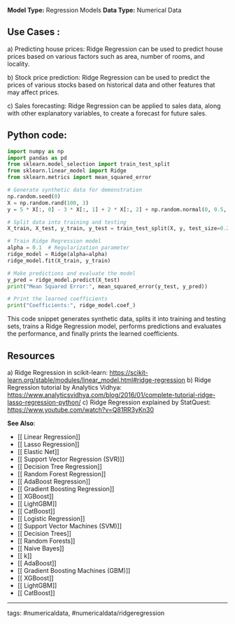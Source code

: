 **Model Type:**  Regression Models
**Data Type:**  Numerical Data

## Use Cases :

a) Predicting house prices: Ridge Regression can be used to predict house prices based on various factors such as area, number of rooms, and locality.

b) Stock price prediction: Ridge Regression can be used to predict the prices of various stocks based on historical data and other features that may affect prices.

c) Sales forecasting: Ridge Regression can be applied to sales data, along with other explanatory variables, to create a forecast for future sales.


## Python code: 

```python
import numpy as np
import pandas as pd
from sklearn.model_selection import train_test_split
from sklearn.linear_model import Ridge
from sklearn.metrics import mean_squared_error

# Generate synthetic data for demonstration
np.random.seed(0)
X = np.random.rand(100, 3)
y = 5 * X[:, 0] - 3 * X[:, 1] + 2 * X[:, 2] + np.random.normal(0, 0.5, size=100)

# Split data into training and testing
X_train, X_test, y_train, y_test = train_test_split(X, y, test_size=0.2, random_state=42)

# Train Ridge Regression model
alpha = 0.1  # Regularization parameter
ridge_model = Ridge(alpha=alpha)
ridge_model.fit(X_train, y_train)

# Make predictions and evaluate the model
y_pred = ridge_model.predict(X_test)
print("Mean Squared Error:", mean_squared_error(y_test, y_pred))

# Print the learned coefficients
print("Coefficients:", ridge_model.coef_)
```

This code snippet generates synthetic data, splits it into training and testing sets, trains a Ridge Regression model, performs predictions and evaluates the performance, and finally prints the learned coefficients.


## Resources

a) Ridge Regression in scikit-learn: https://scikit-learn.org/stable/modules/linear_model.html#ridge-regression
b) Ridge Regression tutorial by Analytics Vidhya: https://www.analyticsvidhya.com/blog/2016/01/complete-tutorial-ridge-lasso-regression-python/
c) Ridge Regression explained by StatQuest: https://www.youtube.com/watch?v=Q81RR3yKn30

**See Also**:

- [[ Linear Regression]]
- [[ Lasso Regression]]
- [[ Elastic Net]]
- [[ Support Vector Regression (SVR)]]
- [[ Decision Tree Regression]]
- [[ Random Forest Regression]]
- [[ AdaBoost Regression]]
- [[ Gradient Boosting Regression]]
- [[ XGBoost]]
- [[ LightGBM]]
- [[ CatBoost]]
- [[ Logistic Regression]]
- [[ Support Vector Machines (SVM)]]
- [[ Decision Trees]]
- [[ Random Forests]]
- [[ Naive Bayes]]
- [[ k]]
- [[ AdaBoost]]
- [[ Gradient Boosting Machines (GBM)]]
- [[ XGBoost]]
- [[ LightGBM]]
- [[ CatBoost]]

---
tags: #numericaldata, #numericaldata/ridgeregression
